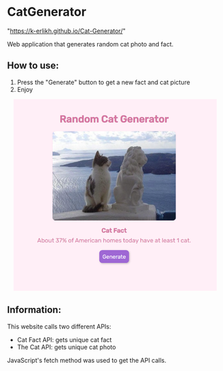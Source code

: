 # CatGenerator
"https://k-erlikh.github.io/Cat-Generator/"

<div>Web application that generates random cat photo and fact.</div>

<h2>How to use:</h2>

1. Press the "Generate" button to get a new fact and cat picture
2. Enjoy 

<p align="center">
  <img src="Preview.PNG" width="475px" height="auto" title="Cat Generator" alt="Preview of Cat Generator">
</p>

<h2>Information:</h2>

This website calls two different APIs:
- Cat Fact API: gets unique cat fact
- The Cat API: gets unique cat photo

JavaScript's fetch method was used to get the API calls.


